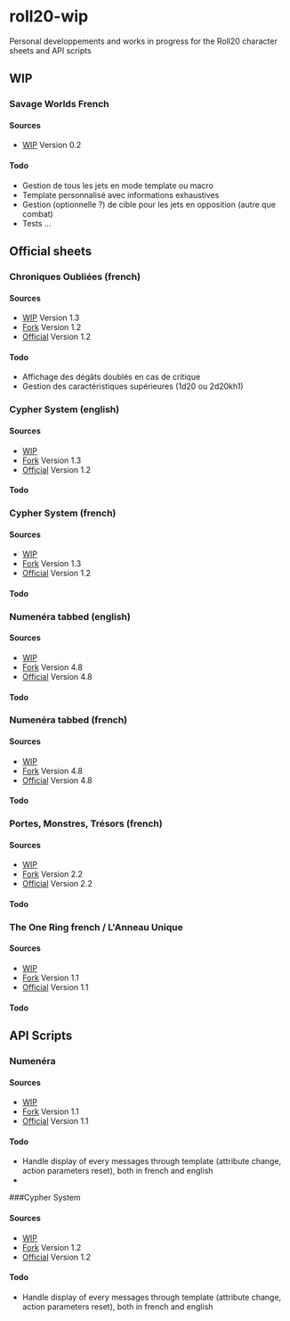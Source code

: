 # roll20-wip
Personal developpements and works in progress for the Roll20 character sheets and API scripts

## WIP

### Savage Worlds French

#### Sources
* [WIP]() Version 0.2

#### Todo 
* Gestion de tous les jets en mode template ou macro
* Template personnalisé avec informations exhaustives
* Gestion (optionnelle ?) de cible pour les jets en opposition (autre que combat)
* Tests ...

## Official sheets

### Chroniques Oubliées (french)

#### Sources
* [WIP]() Version 1.3
* [Fork](https://github.com/NathaTerrien/roll20-character-sheets/tree/master/ChroniquesOubliees) Version 1.2
* [Official](https://github.com/Roll20/roll20-character-sheets/tree/master/ChroniquesOubliees) Version 1.2

#### Todo 
* Affichage des dégâts doublés en cas de critique
* Gestion des caractéristiques supérieures (1d20 ou 2d20kh1)

### Cypher System (english)

#### Sources
* [WIP]()
* [Fork](https://github.com/NathaTerrien/roll20-character-sheets/tree/master/CypherSystem) Version 1.3
* [Official](https://github.com/Roll20/roll20-character-sheets/tree/master/CypherSystem) Version 1.2

#### Todo 

### Cypher System (french)

#### Sources
* [WIP]()
* [Fork](https://github.com/NathaTerrien/roll20-character-sheets/tree/master/CypherSystemFrench) Version 1.3
* [Official](https://github.com/Roll20/roll20-character-sheets/tree/master/CypherSystemFrench) Version 1.2

#### Todo 

### Numenéra tabbed (english)

#### Sources
* [WIP]()
* [Fork](https://github.com/NathaTerrien/roll20-character-sheets/tree/master/Numenera_NathasNumenera_English) Version 4.8
* [Official](https://github.com/Roll20/roll20-character-sheets/tree/master/Numenera_NathasNumenera_English) Version 4.8

#### Todo 

### Numenéra tabbed (french)

#### Sources
* [WIP]()
* [Fork](https://github.com/NathaTerrien/roll20-character-sheets/tree/master/Numenera_NathasNumenera_French) Version 4.8
* [Official](https://github.com/Roll20/roll20-character-sheets/tree/master/Numenera_NathasNumenera_French) Version 4.8

#### Todo 

### Portes, Monstres, Trésors (french)

#### Sources
* [WIP]()
* [Fork](https://github.com/NathaTerrien/roll20-character-sheets/tree/master/PortesMonstresTresors) Version 2.2
* [Official](https://github.com/Roll20/roll20-character-sheets/tree/master/PortesMonstresTresors) Version 2.2

#### Todo 

### The One Ring french / L'Anneau Unique

#### Sources
* [WIP]()
* [Fork](https://github.com/NathaTerrien/roll20-character-sheets/tree/master/Anneau%20Unique) Version 1.1
* [Official](https://github.com/Roll20/roll20-character-sheets/tree/master/Anneau%20Unique) Version 1.1

#### Todo 

## API Scripts

### Numenéra

#### Sources
* [WIP]()
* [Fork](https://github.com/NathaTerrien/Natha-roll20-api-scripts/tree/master/Numenera_Natha) Version 1.1
* [Official](https://github.com/Roll20/roll20-api-scripts/tree/master/Numenera_Natha) Version 1.1

#### Todo 
* Handle display of every messages through template (attribute change, action parameters reset), both in french and english
* 
###Cypher System

#### Sources
* [WIP]()
* [Fork](https://github.com/NathaTerrien/Natha-roll20-api-scripts/tree/master/CypherSystemSheet) Version 1.2
* [Official](https://github.com/Roll20/roll20-api-scripts/tree/master/CypherSystemSheet) Version 1.2

#### Todo 
* Handle display of every messages through template (attribute change, action parameters reset), both in french and english
